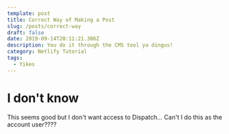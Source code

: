 ```yaml
---
template: post
title: Correct Way of Making a Post
slug: /posts/correct-way
draft: false
date: 2019-09-14T20:11:21.306Z
description: You do it through the CMS tool ya dingus!
category: Netlify Tutorial
tags:
  - Yikes
---
```

# I don't know
This seems good but I don't want access to Dispatch... Can't I do this as the account user????
